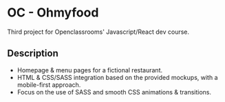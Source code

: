 # OC - Ohmyfood

Third project for Openclassrooms' Javascript/React dev course.

## Description

* Homepage & menu pages for a fictional restaurant.
* HTML & CSS/SASS integration based on the provided mockups, with a mobile-first approach.
* Focus on the use of SASS and smooth CSS animations & transitions.
